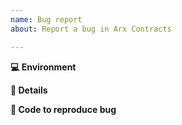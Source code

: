 ```yaml
---
name: Bug report
about: Report a bug in Arx Contracts

---
```


<!-- Briefly describe the issue you're experiencing. Tell us what you were trying to do and what happened instead. -->

<!-- Remember, this is not a place to ask for help debugging code. For that, we welcome you in the Arx Community Discord: TODO: . -->

**💻 Environment**

<!-- Tell us what version of Arx Contracts you're using, and how you're using it: Hardhat, Foundry, Remix, etc. -->

**📝 Details**

<!-- Describe the problem you have been experiencing in more detail. Include as much information as you think is relevant. Keep in mind that transactions can fail for many reasons; context is key here. -->

**🔢 Code to reproduce bug**

<!-- We will be able to better help if you provide a minimal example that triggers the bug. -->